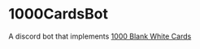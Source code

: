 # 1000CardsBot
A discord bot that implements [1000 Blank White Cards](https://en.wikipedia.org/wiki/1000_Blank_White_Cards)
